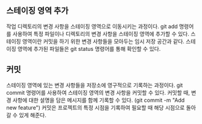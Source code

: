## 스테이징 영역 추가
작업 디렉토리의 변경 사항을 스테이징 영역으로 이동시키는 과정이다.
git add 명령어를 사용하여 특정 파일이나 디렉토리의 변경 사항을 스테이징 영역에 추가할 수 있다.
스테이징 영역이란 커밋을 하기 위한 변경 사항들을 모아두는 임시 저장 공간과 같다.
스테이징 영역에 추가된 파일들은 git status 명령어를 통해 확인할 수 있다.

## 커밋
스테이징 영역에 있는 변경 사항들을 저장소에 영구적으로 기록하는 과정이다.
git commit 명령어를 사용하여 스테이징 영역의 변경 사항을 커밋할 수 있다.
커밋할 때, 변경 사항에 대한 설명을 담은 메시지를 함께 기록할 수 있다. (git commit -m "Add new feature")
커밋은 프로젝트의 특정 시점을 기록하여 필요할 때 해당 시점으로 돌아갈 수 있게 해준다.

